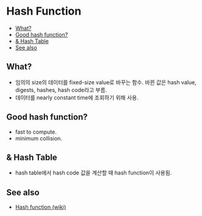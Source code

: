 # Hash Function

- [What?](#what)
- [Good hash function?](#good-hash-function)
- [& Hash Table](#-hash-table)
- [See also](#see-also)

## What?

- 임의의 size의 데이터를 fixed-size value로 바꾸는 함수. 바뀐 값은 hash value, digests, hashes, hash code라고 부름.
- 데이터를 nearly constant time에 조회하기 위해 사용.

## Good hash function?

- fast to compute.
- minimum collision.

## & Hash Table

- hash table에서 hash code 값을 계산할 때 hash function이 사용됨.

## See also

- [Hash function (wiki)](https://en.wikipedia.org/wiki/Hash_function)